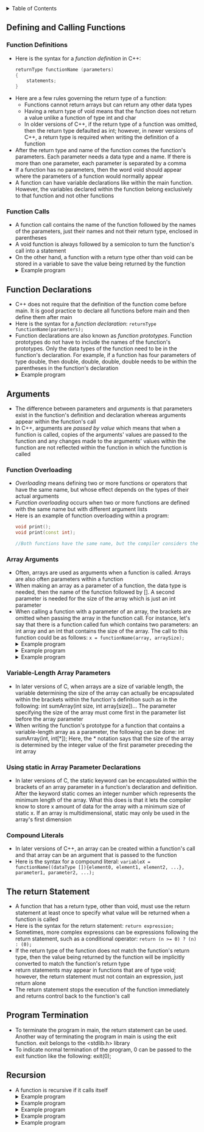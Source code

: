 <details>
<summary>Table of Contents</summary>
<ol>
  <li>
    <a href='#defining-and-calling-functions'>Defining and Calling Functions</a>
  </li> 
  <li>
    <a href='#function-declarations'>Function Declarations</a>
  </li> 
  <li>
    <a href='#arguments'>Arguments</a>
  </li> 
  <li>
    <a href='#the-return-statement'>The return Statement</a>
  </li> 
  <li>
    <a href='#program-termination'>Program Termination</a>
  </li> 
  <li>
    <a href='#recursion'>Recursion</a>
  </li> 
</ol>
</details>

## Defining and Calling Functions
### Function Definitions
<ul>
  <li>Here is the syntax for a <em>function definition</em> in C++:

```cpp
returnType functionName (parameters) 
{
    statements;
}
```
</li>   
  </li>
  <li>Here are a few rules governing the return type of a function:
    <ul>
      <li>Functions cannot return arrays but can return any other data types</li>
      <li>Having a return type of void means that the function does not return a value unlike a function of type int and char</li>
      <li>In older versions of C++, if the return type of a function was omitted, then the return type defaulted as int; however, in newer versions of C++, a return type is required when writing the definition of a function</li>    
    </ul>
  </li>   
  <li>After the return type and name of the function comes the function's parameters. Each parameter needs a data type and a name. If there is more than one parameter, each parameter is separated by a comma</li>
  <li>If a function has no parameters, then the word void should appear where the parameters of a function would normally appear</li> 
  <li>A function can have variable declarations like within the main function. However, the variables declared within the function belong exclusively to that function and not other functions</li>      
</ul>    

### Function Calls
<ul>
  <li>A function call contains the name of the function followed by the names of the parameters, just their names and not their return type, enclosed in parentheses</li>
  <li>A void function is always followed by a semicolon to turn the function's call into a statement</li>
  <li>On the other hand, a function with a return type other than void can be stored in a variable to save the value being returned by the function</li>
  <details>
    <summary>Example program</summary>

```cpp
#include <iostream>
using namespace std;
          
//isEven function definition which returns a boolean value indicating whether its parameter is even or not
bool isEven(int n)
{
    //conditional statement which checks if n is not even
    if (n % 2 == 0)
        return false;
    else
        return true;
}

int main()
{
    //variable declarations and initializations
    int input;
    bool isPrimeFlag = true;
    
    //getting number from the user
    cout << "Enter a number: ";
   cin >> input;
    
    //conditional statement which prints whether input is a even or not
    if (isEven(input))
        cout << input << " is even\n";
    else
        cout << input << " is not even\n";
    return 0;
}
```
  <ul>  
    <details>
      <summary>Output</summary>
        <pre>
          <code>
Enter a number: <u>3456345</u>
3456345 is even
          </code>
        </pre>  
      </details>
    </ul>  
  </details>     
</ul>    

## Function Declarations
<ul>
  <li>C++ does not require that the definition of the function come before main. It is good practice to declare all functions before main and then define them after main</li>
  <li>Here is the syntax for a <em>function declaration</em>: <code>returnType functionName(parameters);</code></li> 
  <li>Function declarations are also known as <em>function prototypes</em>. Function prototypes do not have to include the names of the function's prototypes. Only the data types of the function need to be in the function's declaration. For example, if a function has four parameters of type double, then double, double, double, double needs to be within the parentheses in the function's declaration</li>  
  <details>
    <summary>Example program</summary>

```cpp
#include <iostream>
using namespace std;

//function prototype for isEven function
bool isEven(int);

int main()
{
    //variable declarations and initializations
    int input;
    bool isPrimeFlag = true;

    //getting number from the user
    cout << "Enter a number: ";
    cin >> input;
    
    //conditional statement which prints whether input is a even or not
    if (isEven(input))
        cout << input << " is even\n";
    else
        cout << input " is not even\n";
    
    return 0;
}

//isEven function definition which returns a boolean value indicating whether its parameter is even or not
bool isEven(int n)
{
    //conditional statement which checks if n is not even
    if (n % 2 == 0)
        return false;
    else
        return true;
}
```
  <ul>
    <details>
      <summary>Output</summary>
        <pre>
          <code>
Enter a number: <u>3456345</u>
3456345 is even
          </code>
        </pre>  
      </details>
    </ul>  
  </details>  
</ul>    

## Arguments
<ul>
  <li>The difference between parameters and <em>arguments</em> is that parameters exist in the function's definition and declaration whereas arguments appear within the function's call</li>
  <li>In C++, arguments are <em>passed by value</em> which means that when a function is called, copies of the arguments' values are passed to the function and any changes made to the arguments' values within the function are not reflected within the function in which the function is called</li>
</ul>    

### Function Overloading
<ul>
  <li><em>Overloading</em> means defining two or more functions or operators that have the same name, but whose effect depends on the types of their actual arguments</li>
  <li><em>Function overloading</em> occurs when two or more functions are defined with the same name but with different argument lists</li>
  <li>Here is an example of function overloading within a program:</li>

```cpp
void print();
void print(const int);

//Both functions have the same name, but the compiler considers the type of the actual argument and invokes the appropriate functions, that is, the one with the signature closest to the actual argument
```
</ul> 

### Array Arguments
<ul>
  <li>Often, arrays are used as arguments when a function is called. Arrays are also often parameters within a function</li>
  <li>When making an array as a parameter of a function, the data type is needed, then the name of the function followed by []. A second parameter is needed for the size of the array which is just an int parameter</li>  
  <li>When calling a function with a parameter of an array, the brackets are omitted when passing the array in the function call. For instance, let's say that there is a function called fun which contains two parameters: an int array and an int that contains the size of the array. The call to this function could be as follows: <code>x = functionName(array, arraySize);</code></li>  
  <details>
    <summary>Example program</summary>

```cpp
//Write a function that reverses the elements of an integer array
//void reverse(int a[], int n)
```
<ul>   
  <details>
    <summary>Output</summary>

```cpp
//function definition for reverse
void reverse(int a[], int n)
{
    //for loop which reverses the elements of the array
    for (int i = 0, j = n - 1; i < j; i++, j--) 
    {
        temp = arr[i];
        arr[i] = arr[j];
        arr[j] = temp;
    }
}   
```
  </details>
  </ul>  
</details>
<details>
    <summary>Example program</summary>

```cpp
//Write a function that sorts the elements of an integer array a in non-decreasing order using selection sort. For example, if a contains the elements {2, 3, 6, 3, 5}, the function will sort the elements of the array so it contains {2, 3, 3, 5, 6}. The function has the following parameters: a is the integer array, n is the length of a. You are not allowed to use any other arrays except array a to solve this problem
//void my_sort(int a[], int n)
```
<ul>   
  <details>
    <summary>Output</summary>

```cpp
//function definition for my_sort which sorts the elements of an integer array a in non-decreasing order using selection sort
void my_sort(int a[], int n)
{
    int i, j;
    for (i = 0; i < n - 1; i++)
    {
        int smallest = i;
        for (j = i; j < n; j++)
        {
            if (a[j] < a[smallest])
                smallest = j;
        }

        int temp = a[smallest];
        a[smallest] = a[i];
        a[i] = temp;
    }
}
```
  </details>
  </ul>  
</details>
<details>
    <summary>Example program</summary>

```cpp
//Write a function that rotates an array of integers to the right by a given number of steps. For example, given an array {1, 2, 3, 4, 5} and k = 2, the array should become {4, 5, 1, 2, 3}
//void rotateArray(int arr[], int n, int k)
```
<ul>   
  <details>
    <summary>Output</summary>

```cpp
//function definition for rotateArray which rotates an array of integers to the right by a given number of steps
void rotateArray(int arr[], int n, int k)
{
    //variable declaration and initialization
    int temp[n];

    //for loop which moves the elements of the array to the right by k steps
    for (int i = 0, j = k; i < n; i++, j++)
    {
        if (j == n)
            j = 0;
        temp[j] = arr[i];
    }
} 
```
  </details>
  </ul>  
</details>
</ul>  

### Variable-Length Array Parameters
<ul>
  <li>In later versions of C, when arrays are a size of variable length, the variable determining the size of the array can actually be encapsulated within the brackets within the function's definition such as in the following: int sumArray(int size, int array[size])... The parameter specifying the size of the array must come first in the parameter list before the array parameter</li>  
  <li>When writing the function's prototype for a function that contains a variable-length array as a parameter, the following can be done: int sumArray(int, int[*]); Here, the * notation says that the size of the array is determined by the integer value of the first parameter preceding the int array</li>
</ul>  

### Using static in Array Parameter Declarations
<ul>
  <li>In later versions of C, the static keyword can be encapsulated within the brackets of an array parameter in a function's declaration and definition. After the keyword static comes an integer number which represents the minimum length of the array. What this does is that it lets the compiler know to store x amount of data for the array with a minimum size of static x. If an array is multidimensional, static may only be used in the array's first dimension</li>
</ul>    

### Compound Literals
<ul>
  <li>In later versions of C++, an array can be created within a function's call and that array can be an argument that is passed to the function</li>
  <li>Here is the syntax for a compound literal: <code>variableX = functionName((dataType []){element0, element1, element2, ...}, parameter1, parameter2, ...);</code></li>  
</ul>   

## The return Statement
<ul>
  <li>A function that has a return type, other than void, must use the return statement at least once to specify what value will be returned when a function is called</li>
  <li>Here is the syntax for the return statement: <code>return expression;</code></li>
  <li>Sometimes, more complex expressions can be expressions following the return statement, such as a conditional operator: <code>return (n >= 0) ? (n) : (0);</code></li>
  <li>If the return type of the function does not match the function's return type, then the value being returned by the function will be implicitly converted to match the function's return type</li> 
  <li>return statements may appear in functions that are of type void; however, the return statement must not contain an expression, just return alone</li>    
  <li>The return statement stops the execution of the function immediately and returns control back to the function's call</li>  
</ul>  

## Program Termination
<ul>
  <li>To terminate the program in main, the return statement can be used. Another way of terminating the program in main is using the exit function. exit belongs to the <a><</a>stdlib.h<a>></a> library</li>
  <li>To indicate normal termination of the program, 0 can be passed to the exit function like the following: exit(0);</li>  
</ul>    

## Recursion
<ul>
  <li>A function is recursive if it calls itself</li>
  <details>
    <summary>Example program</summary>

```cpp
#include <iostream>
using namespace std;

//function prototype for factorial
int factorial(int);

int main()
{
    //variable declaration and initialization
    int number;
    
    //getting user input for number variable
    cout << "Enter a number: ";
    cin >> number;
    
    //calling factorial function and printing result
    cout << number << "! is: " << factorial(number) << endl;
    
    return 0;
}

//recursive function to calculate factorial of a number
int factorial(int n)
{
    //conditional statement which checks if n is equal to 1
    if (n == 1)
        return n;
    
    //conditional statement which evaluates to true if n is yet to equal one    
    else
        return n-- * factorial(n);
}
```
<ul>   
  <details>
    <summary>Output</summary>
      <pre>
        <code>
Enter a number: <u>10</u>
10! is: 3628800
        </code>
      </pre>  
    </details>
  </ul>  
</details>
  <details>
    <summary>Example program</summary>

```cpp
#include <iostream>
using namespace std;

//function definition for countUpDown 
void countUpDown(int n)
{
    //conditional statement if n is greater than 0
    if (n > 0)
    {
        cout << n;
        countUpDown(n - 1);
        cout << n;
    }
}

int main()
{
    //calling countUpDown function
    countUpDown(3);
    
    return 0;
}
```
<ul>   
  <details>
    <summary>Output</summary>
      <pre>
        <code>
3 2 1 1 2 3
        </code>
      </pre>  
    </details>
  </ul>  
</details>
  <details>
    <summary>Example program</summary>

```c
#include <iostream>
using namespace std;

//function definition for reversePrint
void reversePrint(int n)
{
    //conditional statement which checks if n is not equal to 0
    if (n != 0)
    {
        cout << n % 10;
        reversePrint(n / 10);
    }
}

int main()
{
    //calling reversePrint function
    reversePrint(1234);
    
    return 0;
}
```
<ul> 
  <details>
    <summary>Output</summary>
      <pre>
        <code>
4 3 2 1
        </code>
      </pre>  
    </details>
  </ul>  
</details>
  <details>
    <summary>Example program</summary>

```c
#include <stdio.h>
using namespace std;

//function definition for oddDigitsReverse
void oddDigitsReverse(int n)
{
    //conditional statement which checks if n does not equal 0
    if (n != 0)
    {
        if ((n % 10) % 2 != 0)
            cout << n % 10;
        
        oddDigitsReverse(n / 10);
    }
}

int main()
{
    //calling oddDigitsReverse function 
    oddDigitsReverse(13578);
    
    return 0;
}
```
<ul>   
  <details>
    <summary>Output</summary>
      <pre>
        <code>
7531
        </code>
      </pre>  
    </details>
  </ul>  
</details>
<details>
    <summary>Example program</summary>

```cpp
//Write a function that sorts an array in ascending order recursively
//void mergeSort(int a[], int start, int end)
```
<ul>   
  <details>
    <summary>Output</summary>

```cpp
//function definition for mergeSort which sorts an array in ascending order recursively
void mergeSort(int a[], int start, int end)
{
    //conditional statement which checks if end is equal to 1
    if (end == 1)
        return;

    //conditional statement which checks if end is greater than 1
    else
    {
        //for loop which finds the largest element in the array and moves it to the last position in the array
        int max = a[end - 1], temp;
        for (int i = 0, max = a[end - 1], temp; i < end; i++)
            if (a[i] > max)
            {
                max = temp = a[i];
                a[i] = a[end - 1];
                a[end - 1] = temp;
            }

        return mergeSort(a, 0, --end);
    }    
}
```
  </details>
  </ul>  
</details>
</ul>    

